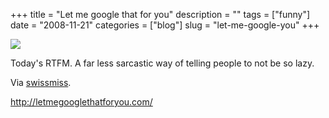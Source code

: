 +++
title = "Let me google that for you"
description = ""
tags = ["funny"]
date = "2008-11-21"
categories = ["blog"]
slug = "let-me-google-you"
+++



  <div class="notebook-screenshot"><a href="http://letmegooglethatforyou.com/"><img src="//konigi.com/media/bluga/wt4926dc4548443_0.jpg"/></a></div><p>Today's RTFM. A far less sarcastic way of telling people to not be so lazy.</p>
<p>Via <a href="http://www.swiss-miss.com/weblog/2008/11/let-me-google-t.html">swissmiss</a>.</p>
    
  <a href="http://letmegooglethatforyou.com/">http://letmegooglethatforyou.com/</a>
